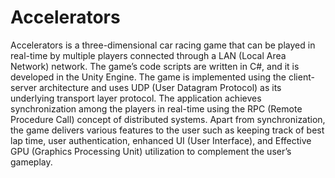 # Accelerators
Accelerators is a three-dimensional car racing game that can be played in real-time by multiple players connected through a LAN (Local Area Network) network. The game’s code scripts are written in C#, and it is developed in the Unity Engine. The game is implemented using the client-server architecture and uses UDP (User Datagram Protocol) as its underlying transport layer protocol. The application achieves synchronization among the players in real-time using the RPC (Remote Procedure Call) concept of distributed systems. Apart from synchronization, the game delivers various features to the user such as keeping track of best lap time, user authentication, enhanced UI (User Interface), and Effective GPU (Graphics Processing Unit) utilization to complement the user’s gameplay.
